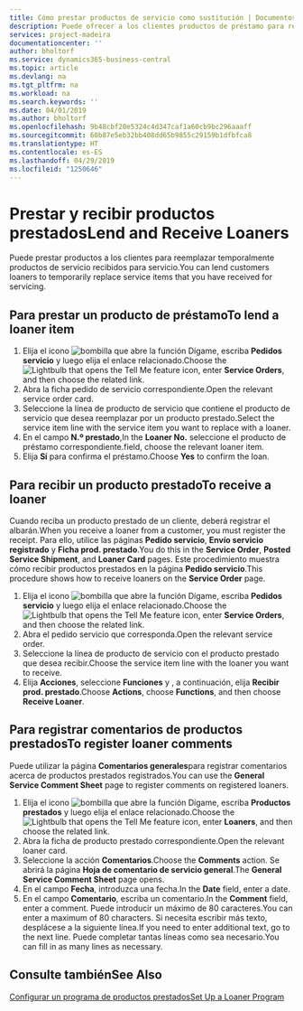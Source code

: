 ```yaml
---
title: Cómo prestar productos de servicio como sustitución | Documentos de Microsoft
description: Puede ofrecer a los clientes productos de préstamo para reemplazar temporalmente productos de servicio recibidos para servicio.
services: project-madeira
documentationcenter: ''
author: bholtorf
ms.service: dynamics365-business-central
ms.topic: article
ms.devlang: na
ms.tgt_pltfrm: na
ms.workload: na
ms.search.keywords: ''
ms.date: 04/01/2019
ms.author: bholtorf
ms.openlocfilehash: 9b48cbf20e5324c4d347caf1a60cb9bc296aaaff
ms.sourcegitcommit: 60b87e5eb32bb408dd65b9855c29159b1dfbfca8
ms.translationtype: HT
ms.contentlocale: es-ES
ms.lasthandoff: 04/29/2019
ms.locfileid: "1250646"
---
```

# <a name="lend-and-receive-loaners"></a><span data-ttu-id="9ad5e-103">Prestar y recibir productos prestados</span><span class="sxs-lookup"><span data-stu-id="9ad5e-103">Lend and Receive Loaners</span></span>
<span data-ttu-id="9ad5e-104">Puede prestar productos a los clientes para reemplazar temporalmente productos de servicio recibidos para servicio.</span><span class="sxs-lookup"><span data-stu-id="9ad5e-104">You can lend customers loaners to temporarily replace service items that you have received for servicing.</span></span>  
  
## <a name="to-lend-a-loaner-item"></a><span data-ttu-id="9ad5e-105">Para prestar un producto de préstamo</span><span class="sxs-lookup"><span data-stu-id="9ad5e-105">To lend a loaner item</span></span>    
1. <span data-ttu-id="9ad5e-106">Elija el icono ![bombilla que abre la función Dígame](media/ui-search/search_small.png "Dígame que desea hacer"), escriba **Pedidos servicio** y luego elija el enlace relacionado.</span><span class="sxs-lookup"><span data-stu-id="9ad5e-106">Choose the ![Lightbulb that opens the Tell Me feature](media/ui-search/search_small.png "Tell me what you want to do") icon, enter **Service Orders**, and then choose the related link.</span></span>  
2. <span data-ttu-id="9ad5e-107">Abra la ficha pedido de servicio correspondiente.</span><span class="sxs-lookup"><span data-stu-id="9ad5e-107">Open the relevant service order card.</span></span>  
3. <span data-ttu-id="9ad5e-108">Seleccione la línea de producto de servicio que contiene el producto de servicio que desea reemplazar por un producto prestado.</span><span class="sxs-lookup"><span data-stu-id="9ad5e-108">Select the service item line with the service item you want to replace with a loaner.</span></span>  
4. <span data-ttu-id="9ad5e-109">En el campo **N.º prestado**,</span><span class="sxs-lookup"><span data-stu-id="9ad5e-109">In the **Loaner No.**</span></span> <span data-ttu-id="9ad5e-110">seleccione el producto de préstamo correspondiente.</span><span class="sxs-lookup"><span data-stu-id="9ad5e-110">field, choose the relevant loaner item.</span></span>  
5. <span data-ttu-id="9ad5e-111">Elija **Sí** para confirma el préstamo.</span><span class="sxs-lookup"><span data-stu-id="9ad5e-111">Choose **Yes** to confirm the loan.</span></span>  

## <a name="to-receive-a-loaner"></a><span data-ttu-id="9ad5e-112">Para recibir un producto prestado</span><span class="sxs-lookup"><span data-stu-id="9ad5e-112">To receive a loaner</span></span>  
<span data-ttu-id="9ad5e-113">Cuando reciba un producto prestado de un cliente, deberá registrar el albarán.</span><span class="sxs-lookup"><span data-stu-id="9ad5e-113">When you receive a loaner from a customer, you must register the receipt.</span></span> <span data-ttu-id="9ad5e-114">Para ello, utilice las páginas **Pedido servicio**, **Envío servicio registrado** y **Ficha prod. prestado**.</span><span class="sxs-lookup"><span data-stu-id="9ad5e-114">You do this in the **Service Order**, **Posted Service Shipment**, and **Loaner Card** pages.</span></span> <span data-ttu-id="9ad5e-115">Este procedimiento muestra cómo recibir productos prestados en la página **Pedido servicio**.</span><span class="sxs-lookup"><span data-stu-id="9ad5e-115">This procedure shows how to receive loaners on the **Service Order** page.</span></span>  
  
1. <span data-ttu-id="9ad5e-116">Elija el icono ![bombilla que abre la función Dígame](media/ui-search/search_small.png "Dígame que desea hacer"), escriba **Pedidos servicio** y luego elija el enlace relacionado.</span><span class="sxs-lookup"><span data-stu-id="9ad5e-116">Choose the ![Lightbulb that opens the Tell Me feature](media/ui-search/search_small.png "Tell me what you want to do") icon, enter **Service Orders**, and then choose the related link.</span></span>  
2. <span data-ttu-id="9ad5e-117">Abra el pedido servicio que corresponda.</span><span class="sxs-lookup"><span data-stu-id="9ad5e-117">Open the relevant service order.</span></span>  
3. <span data-ttu-id="9ad5e-118">Seleccione la línea de producto de servicio con el producto prestado que desea recibir.</span><span class="sxs-lookup"><span data-stu-id="9ad5e-118">Choose the service item line with the loaner you want to receive.</span></span>  
4. <span data-ttu-id="9ad5e-119">Elija **Acciones**, seleccione **Funciones** y , a continuación, elija **Recibir prod. prestado**.</span><span class="sxs-lookup"><span data-stu-id="9ad5e-119">Choose **Actions**, choose **Functions**, and then choose **Receive Loaner**.</span></span>  

## <a name="to-register-loaner-comments"></a><span data-ttu-id="9ad5e-120">Para registrar comentarios de productos prestados</span><span class="sxs-lookup"><span data-stu-id="9ad5e-120">To register loaner comments</span></span>  
<span data-ttu-id="9ad5e-121">Puede utilizar la página **Comentarios generales**para registrar comentarios acerca de productos prestados registrados.</span><span class="sxs-lookup"><span data-stu-id="9ad5e-121">You can use the **General Service Comment Sheet** page to register comments on registered loaners.</span></span>  
  
1. <span data-ttu-id="9ad5e-122">Elija el icono ![bombilla que abre la función Dígame](media/ui-search/search_small.png "Dígame que desea hacer"), escriba **Productos prestados** y luego elija el enlace relacionado.</span><span class="sxs-lookup"><span data-stu-id="9ad5e-122">Choose the ![Lightbulb that opens the Tell Me feature](media/ui-search/search_small.png "Tell me what you want to do") icon, enter **Loaners**, and then choose the related link.</span></span>  
2. <span data-ttu-id="9ad5e-123">Abra la ficha de producto prestado correspondiente.</span><span class="sxs-lookup"><span data-stu-id="9ad5e-123">Open the relevant loaner card.</span></span>  
3. <span data-ttu-id="9ad5e-124">Seleccione la acción **Comentarios**.</span><span class="sxs-lookup"><span data-stu-id="9ad5e-124">Choose the **Comments** action.</span></span> <span data-ttu-id="9ad5e-125">Se abrirá la página **Hoja de comentario de servicio general**.</span><span class="sxs-lookup"><span data-stu-id="9ad5e-125">The **General Service Comment Sheet** page opens.</span></span>  
4. <span data-ttu-id="9ad5e-126">En el campo **Fecha**, introduzca una fecha.</span><span class="sxs-lookup"><span data-stu-id="9ad5e-126">In the **Date** field, enter a date.</span></span>  
5. <span data-ttu-id="9ad5e-127">En el campo **Comentario**, escriba un comentario.</span><span class="sxs-lookup"><span data-stu-id="9ad5e-127">In the **Comment** field, enter a comment.</span></span> <span data-ttu-id="9ad5e-128">Puede introducir un máximo de 80 caracteres.</span><span class="sxs-lookup"><span data-stu-id="9ad5e-128">You can enter a maximum of 80 characters.</span></span> <span data-ttu-id="9ad5e-129">Si necesita escribir más texto, desplácese a la siguiente línea.</span><span class="sxs-lookup"><span data-stu-id="9ad5e-129">If you need to enter additional text, go to the next line.</span></span> <span data-ttu-id="9ad5e-130">Puede completar tantas líneas como sea necesario.</span><span class="sxs-lookup"><span data-stu-id="9ad5e-130">You can fill in as many lines as necessary.</span></span>  
  
## <a name="see-also"></a><span data-ttu-id="9ad5e-131">Consulte también</span><span class="sxs-lookup"><span data-stu-id="9ad5e-131">See Also</span></span>  
[<span data-ttu-id="9ad5e-132">Configurar un programa de productos prestados</span><span class="sxs-lookup"><span data-stu-id="9ad5e-132">Set Up a Loaner Program</span></span>](service-how-setup-loaner-program.md)   
